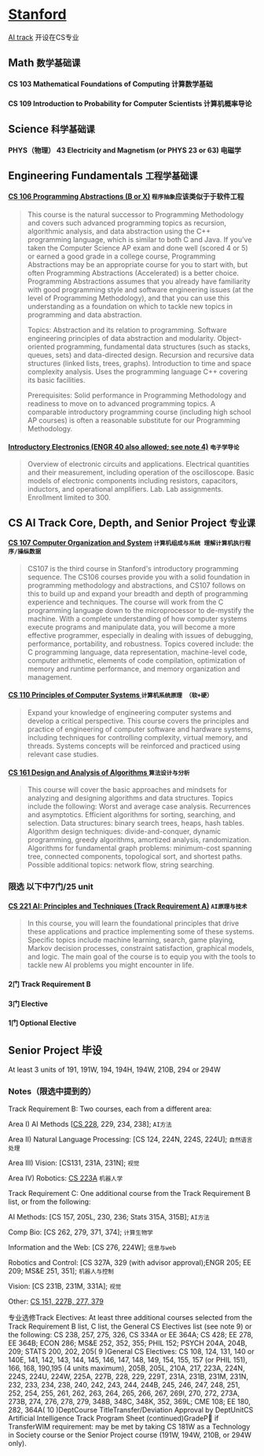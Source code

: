 # [Stanford](https://cs.stanford.edu/degrees/undergrad/ProgramSheets.shtml)

[AI track](https://cs.stanford.edu/degrees/undergrad/ProgramSheets/CS_AI_1819PS.pdf) 开设在CS专业

## Math ``数学基础课``

#### CS 103 Mathematical Foundations of Computing  计算数学基础

#### CS 109 Introduction to Probability for Computer Scientists 计算机概率导论

## Science ``科学基础课``

#### PHYS（物理） 43 Electricity and Magnetism (or PHYS 23 or 63) 电磁学

## Engineering Fundamentals ``工程学基础课``

#### [CS 106 Programming Abstractions (B or X)](https://see.stanford.edu/Course/CS106B)  ``程序抽象``应该类似于于软件工程

>  This course is the natural successor to Programming Methodology and  covers such advanced programming topics as recursion, algorithmic  analysis, and data abstraction using the C++ programming language, which  is similar to both C and Java. If you've taken the Computer Science AP  exam and done well (scored 4 or 5) or earned a good grade in a college  course, Programming Abstractions may be an appropriate course for you to  start with, but often Programming Abstractions (Accelerated) is a  better choice. Programming Abstractions assumes that you already have  familiarity with good programming style and software engineering issues  (at the level of Programming Methodology), and that you can use this  understanding as a foundation on which to tackle new topics in  programming and data abstraction. 
>
> Topics: Abstraction and its relation to programming. Software  engineering principles of data abstraction and modularity.  Object-oriented programming, fundamental data structures (such as  stacks, queues, sets) and data-directed design. Recursion and recursive  data structures (linked lists, trees, graphs). Introduction to time and  space complexity analysis. Uses the programming language C++ covering  its basic facilities.
>
>  Prerequisites: Solid performance in Programming Methodology and  readiness to move on to advanced programming topics. A comparable  introductory programming course (including high school AP courses) is  often a reasonable substitute for our Programming Methodology.   

 

#### [Introductory Electronics (ENGR 40 also allowed; see note 4)](https://summer.stanford.edu/courses/engr-40a-introductory-electronics) ``电子学导论``

> Overview of electronic circuits and applications. Electrical quantities 
> and their measurement, including operation of the oscilloscope. Basic 
> models of electronic components including resistors, capacitors, 
> inductors, and operational amplifiers. Lab. Lab assignments. Enrollment 
> limited to 300.

   ## CS AI Track Core, Depth, and Senior Project ``专业课``

#### [CS 107 Computer Organization and System](http://web.stanford.edu/class/cs107/) ``计算机组成与系统 理解计算机执行程序/操纵数据``

> CS107 is the third course in Stanford's introductory programming  sequence. The CS106 courses provide you with a solid foundation in  programming methodology and abstractions, and CS107 follows on this to  build up and expand your breadth and depth of programming experience and  techniques. The course will work from the C programming language down  to the microprocessor to de-mystify the machine. With a complete  understanding of how computer systems execute programs and manipulate  data, you will become a more effective programmer, especially in dealing  with issues of debugging, performance, portability, and robustness.   Topics covered include: the C programming language, data representation,  machine-level code, computer arithmetic, elements of code compilation,  optimization of memory and runtime performance, and memory organization  and management. 
>
> 

#### [CS 110 Principles of Computer Systems ](http://scpd.stanford.edu/search/publicCourseSearchDetails.do?method=load&courseId=11716) ``计算机系统原理 （软+硬）``

>Expand your knowledge of engineering computer systems and develop a 
>critical perspective. This course covers the principles and practice of 
>engineering of computer software and hardware systems, including 
>techniques for controlling complexity, virtual memory, and threads. 
>Systems concepts will be reinforced and practiced using relevant case 
>studies.

#### [CS 161 Design and Analysis of Algorithms ](https://web.stanford.edu/class/archive/cs/cs161/cs161.1138/) ``算法设计与分析``

> This course will cover the basic approaches and mindsets for analyzing 
> and designing algorithms and data structures. Topics include the 
> following: Worst and average case analysis. Recurrences and asymptotics.
> Efficient algorithms for sorting, searching, and selection. Data 
> structures: binary search trees, heaps, hash tables. Algorithm design 
> techniques: divide-and-conquer, dynamic programming, greedy algorithms, 
> amortized analysis, randomization. Algorithms for fundamental graph 
> problems: minimum-cost spanning tree, connected components, topological 
> sort, and shortest paths. Possible additional topics: network flow, 
> string searching.

### 限选 以下中7门/25 unit

#### [CS 221 AI: Principles and Techniques (Track Requirement  A)](http://web.stanford.edu/class/cs221/)  ``AI原理与技术``

> In this course, you will learn the foundational principles that drive these applications and practice implementing some of these systems.  Specific topics include machine learning, search, game playing, Markov decision processes, constraint satisfaction, graphical models, and logic. The main goal of the course is to equip you with the tools to tackle new AI problems you might encounter in life.

#### 2门 Track Requirement B 

#### 3门 Elective

#### 1门 Optional Elective 

## Senior Project 毕设

At least 3 units of 191, 191W, 194, 194H, 194W,  210B, 294 or 294W

### Notes（限选中提到的）

Track Requirement B: Two courses, each from a different area:

Area I) AI Methods [[CS 228](https://cs.stanford.edu/~ermon/cs228/index.html), 229, 234, 238];  ``AI方法``

Area II) Natural Language Processing: [CS 124, 224N, 224S, 224U]; ``自然语言处理``

Area III) Vision: [CS131, 231A, 231N]; ``视觉``

Area IV) Robotics: [CS 223A]( 7 ) ``机器人学``



Track Requirement C: One additional course from the Track Requirement B list, or from the following: 

AI Methods: [CS 157, 205L, 230, 236; Stats 315A, 315B];  ``AI方法``

Comp Bio: [CS 262, 279, 371, 374];  ``计算生物学``

Information and the Web: [CS 276, 224W]; ``信息与web``

Robotics and Control: [CS 327A, 329 (with advisor approval);ENGR 205; EE 209; MS&E 251, 351];   ``机器人与控制``

Vision: [CS 231B, 231M, 331A]; ``视觉``

Other: [CS 151, 227B, 277, 379]( 8 )

专业选修Track Electives: At least three additional courses selected from the Track Requirement B list, C list, the General CS Electives list (see note 9) or the following: CS 238, 257, 275, 326, CS 334A or EE 364A; CS 428; EE 278, EE 364B; ECON 286; MS&E 252, 352, 355; PHIL 152; PSYCH 204A, 204B, 209; STATS 200, 202, 205( 9 )General CS Electives: CS 108, 124, 131, 140 or 140E, 141, 142, 143, 144, 145, 146, 147, 148, 149, 154, 155, 157 (or PHIL 151), 166, 168, 190,195 (4 units maximum), 205B, 205L, 210A, 217, 223A, 224N, 224S, 224U, 224W, 225A, 227B, 228, 229, 229T, 231A, 231B, 231M, 231N, 232, 233, 234, 238, 240, 242, 243, 244, 244B, 245, 246, 247, 248, 251, 252, 254, 255, 261, 262, 263, 264, 265, 266, 267, 269I, 270, 272, 273A, 273B, 274, 276, 278, 279, 348B, 348C, 348K, 352, 369L; CME 108; EE 180, 282, 364A( 10 )DeptCourse    TitleTransfer/Deviation Approval by DeptUnitCS Artificial Intelligence Track Program Sheet (continued)GradeP if TransferWIM requirement: may be met by taking CS 181W as a Technology in Society course or the Senior Project course (191W, 194W, 210B, or 294W only).
